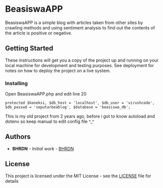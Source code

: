 # BeasiswaAPP

BeasiswaAPP is a simple blog with articles taken from other sites by crawling methods and using sentiment analysis to find out the contents of the article is positive or negative.

## Getting Started

These instructions will get you a copy of the project up and running on your local machine for development and testing purposes. See deployment for notes on how to deploy the project on a live system.

### Installing

Open BeasiswaAPP.php and edit line 20

```
protected $koneksi, $db_host = 'localhost', $db_user = 'virushcode', $db_passwd = 'seputarbeablog', $database = 'beasiswa_db';
```

This is my old project from 2 years ago, before i got to know autoload and dotenv so keep manual to edit config file ^_^

## Authors

* **BHRDN** - *Initial work* - [BHRDN](https://github.com/bhrdn)

## License

This project is licensed under the MIT License - see the [LICENSE](LICENSE) file for details
